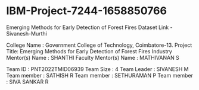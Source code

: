 # IBM-Project-7244-1658850766
Emerging Methods for Early Detection of Forest Fires
Dataset Link - Sivanesh-Murthi

College Name : Government College of Technology, Coimbatore-13.
Project Title: Emerging Methods for Early Detection of Forest Fires
Industry Mentor(s) Name : SHANTHI
Faculty Mentor(s) Name : MATHIVANAN S

Team ID : PNT2022TMID06939
Team Size : 4
Team Leader : SIVANESH M
Team member : SATHISH R
Team member : SETHURAMAN P
Team member : SIVA SANKAR R
